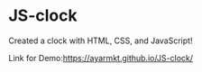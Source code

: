 # JS-clock
Created a clock with HTML, CSS, and JavaScript!

Link for Demo:https://ayarmkt.github.io/JS-clock/
